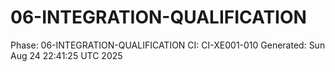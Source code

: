# 06-INTEGRATION-QUALIFICATION
Phase: 06-INTEGRATION-QUALIFICATION
CI: CI-XE001-010
Generated: Sun Aug 24 22:41:25 UTC 2025
